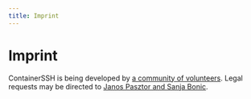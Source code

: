 ```yaml
---
title: Imprint
---
```


<h1>Imprint</h1>

ContainerSSH is being developed by <a href="/about/">a community of volunteers</a>. Legal requests may be directed to <a href="https://pasztor.at/imprint/">Janos Pasztor and Sanja Bonic</a>.